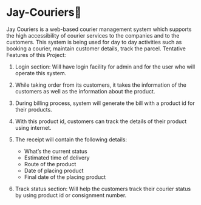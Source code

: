# Jay-Couriers🚚
Jay Couriers is a web-based courier management system which supports the high accessibility of courier services to the companies and to the customers. This system is being used for day to day activities such as booking a courier, maintain customer details, track the parcel.
Tentative Features of this Project:
1. Login section: Will have login facility for admin and for the user who will operate this system.
2. While taking order from its customers, it takes the information of the customers as well as the information about the product.
3. During billing process, system will generate the bill with a product id for their products.
4. With this product id, customers can track the details of their product using internet.

5. The receipt will contain the following details:
   * What’s the current status
   * Estimated time of delivery 
   * Route of the product
   * Date of placing product
   * Final date of the placing product
6. Track status section: Will help the customers track their courier status by using product id or consignment number.
